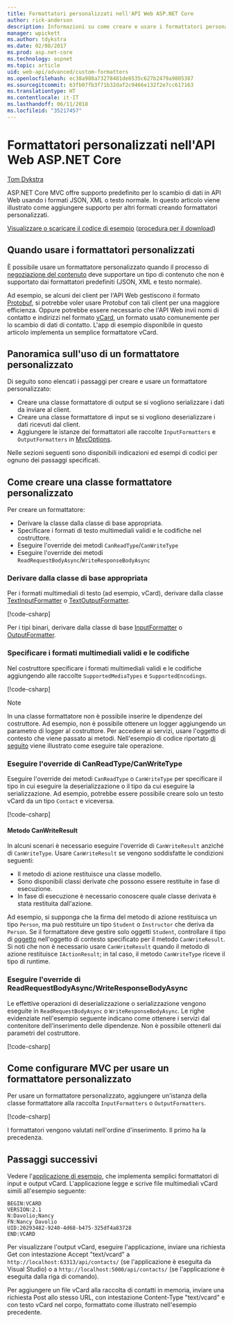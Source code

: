 ```yaml
---
title: Formattatori personalizzati nell'API Web ASP.NET Core
author: rick-anderson
description: Informazioni su come creare e usare i formattatori personalizzati nelle API Web ASP.NET Core.
manager: wpickett
ms.author: tdykstra
ms.date: 02/08/2017
ms.prod: asp.net-core
ms.technology: aspnet
ms.topic: article
uid: web-api/advanced/custom-formatters
ms.openlocfilehash: ec38a988a73278481de6535c627b2479a9805387
ms.sourcegitcommit: 63fb07fb3f71b32daf2c9466e132f2e7cc617163
ms.translationtype: HT
ms.contentlocale: it-IT
ms.lasthandoff: 06/11/2018
ms.locfileid: "35217457"
---
```

# <a name="custom-formatters-in-aspnet-core-web-api"></a>Formattatori personalizzati nell'API Web ASP.NET Core

[Tom Dykstra](https://github.com/tdykstra)

ASP.NET Core MVC offre supporto predefinito per lo scambio di dati in API Web usando i formati JSON, XML o testo normale. In questo articolo viene illustrato come aggiungere supporto per altri formati creando formattatori personalizzati.

[Visualizzare o scaricare il codice di esempio](https://github.com/aspnet/Docs/tree/master/aspnetcore/web-api/advanced/custom-formatters/sample) ([procedura per il download](xref:tutorials/index#how-to-download-a-sample))

## <a name="when-to-use-custom-formatters"></a>Quando usare i formattatori personalizzati

È possibile usare un formattatore personalizzato quando il processo di [negoziazione del contenuto](xref:web-api/advanced/formatting#content-negotiation) deve supportare un tipo di contenuto che non è supportato dai formattatori predefiniti (JSON, XML e testo normale).

Ad esempio, se alcuni dei client per l'API Web gestiscono il formato [Protobuf](https://github.com/google/protobuf), si potrebbe voler usare Protobuf con tali client per una maggiore efficienza. Oppure potrebbe essere necessario che l'API Web invii nomi di contatto e indirizzi nel formato [vCard](https://wikipedia.org/wiki/VCard), un formato usato comunemente per lo scambio di dati di contatto. L'app di esempio disponibile in questo articolo implementa un semplice formattatore vCard.

## <a name="overview-of-how-to-use-a-custom-formatter"></a>Panoramica sull'uso di un formattatore personalizzato

Di seguito sono elencati i passaggi per creare e usare un formattatore personalizzato:

* Creare una classe formattatore di output se si vogliono serializzare i dati da inviare al client.
* Creare una classe formattatore di input se si vogliono deserializzare i dati ricevuti dal client.
* Aggiungere le istanze dei formattatori alle raccolte `InputFormatters` e `OutputFormatters` in [MvcOptions](/dotnet/api/microsoft.aspnetcore.mvc.mvcoptions).

Nelle sezioni seguenti sono disponibili indicazioni ed esempi di codici per ognuno dei passaggi specificati.

## <a name="how-to-create-a-custom-formatter-class"></a>Come creare una classe formattatore personalizzato

Per creare un formattatore:

* Derivare la classe dalla classe di base appropriata.
* Specificare i formati di testo multimediali validi e le codifiche nel costruttore.
* Eseguire l'override dei metodi `CanReadType`/`CanWriteType`
* Eseguire l'override dei metodi `ReadRequestBodyAsync`/`WriteResponseBodyAsync`
  
### <a name="derive-from-the-appropriate-base-class"></a>Derivare dalla classe di base appropriata

Per i formati multimediali di testo (ad esempio, vCard), derivare dalla classe [TextInputFormatter](/dotnet/api/microsoft.aspnetcore.mvc.formatters.textinputformatter) o [TextOutputFormatter](/dotnet/api/microsoft.aspnetcore.mvc.formatters.textoutputformatter).

[!code-csharp[](custom-formatters/sample/Formatters/VcardOutputFormatter.cs?name=classdef)]

Per i tipi binari, derivare dalla classe di base [InputFormatter](/dotnet/api/microsoft.aspnetcore.mvc.formatters.inputformatter) o [OutputFormatter](/dotnet/api/microsoft.aspnetcore.mvc.formatters.outputformatter).

### <a name="specify-valid-media-types-and-encodings"></a>Specificare i formati multimediali validi e le codifiche

Nel costruttore specificare i formati multimediali validi e le codifiche aggiungendo alle raccolte `SupportedMediaTypes` e `SupportedEncodings`.

[!code-csharp[](custom-formatters/sample/Formatters/VcardOutputFormatter.cs?name=ctor&highlight=3,5-6)]

> [!NOTE]
> In una classe formattatore non è possibile inserire le dipendenze del costruttore. Ad esempio, non è possibile ottenere un logger aggiungendo un parametro di logger al costruttore. Per accedere ai servizi, usare l'oggetto di contesto che viene passato ai metodi. Nell'esempio di codice riportato [di seguito](#read-write) viene illustrato come eseguire tale operazione.

### <a name="override-canreadtypecanwritetype"></a>Eseguire l'override di CanReadType/CanWriteType

Eseguire l'override dei metodi `CanReadType` o `CanWriteType` per specificare il tipo in cui eseguire la deserializzazione o il tipo da cui eseguire la serializzazione. Ad esempio, potrebbe essere possibile creare solo un testo vCard da un tipo `Contact` e viceversa.

[!code-csharp[](custom-formatters/sample/Formatters/VcardOutputFormatter.cs?name=canwritetype)]

#### <a name="the-canwriteresult-method"></a>Metodo CanWriteResult

In alcuni scenari è necessario eseguire l'override di `CanWriteResult` anziché di `CanWriteType`. Usare `CanWriteResult` se vengono soddisfatte le condizioni seguenti:

* Il metodo di azione restituisce una classe modello.
* Sono disponibili classi derivate che possono essere restituite in fase di esecuzione.
* In fase di esecuzione è necessario conoscere quale classe derivata è stata restituita dall'azione.

Ad esempio, si supponga che la firma del metodo di azione restituisca un tipo `Person`, ma può restituire un tipo `Student` o `Instructor` che deriva da `Person`. Se il formattatore deve gestire solo oggetti `Student`, controllare il tipo di [oggetto](/dotnet/api/microsoft.aspnetcore.mvc.formatters.outputformattercanwritecontext#Microsoft_AspNetCore_Mvc_Formatters_OutputFormatterCanWriteContext_Object) nell'oggetto di contesto specificato per il metodo `CanWriteResult`. Si noti che non è necessario usare `CanWriteResult` quando il metodo di azione restituisce `IActionResult`; in tal caso, il metodo `CanWriteType` riceve il tipo di runtime.

<a id="read-write"></a>
### <a name="override-readrequestbodyasyncwriteresponsebodyasync"></a>Eseguire l'override di ReadRequestBodyAsync/WriteResponseBodyAsync

Le effettive operazioni di deserializzazione o serializzazione vengono eseguite in `ReadRequestBodyAsync` o `WriteResponseBodyAsync`. Le righe evidenziate nell'esempio seguente indicano come ottenere i servizi dal contenitore dell'inserimento delle dipendenze. Non è possibile ottenerli dai parametri del costruttore.

[!code-csharp[](custom-formatters/sample/Formatters/VcardOutputFormatter.cs?name=writeresponse&highlight=3-4)]

## <a name="how-to-configure-mvc-to-use-a-custom-formatter"></a>Come configurare MVC per usare un formattatore personalizzato

Per usare un formattatore personalizzato, aggiungere un'istanza della classe formattatore alla raccolta `InputFormatters` o `OutputFormatters`.

[!code-csharp[](custom-formatters/sample/Startup.cs?name=mvcoptions&highlight=3-4)]

I formattatori vengono valutati nell'ordine d'inserimento. Il primo ha la precedenza.

## <a name="next-steps"></a>Passaggi successivi

Vedere l'[applicazione di esempio](https://github.com/aspnet/Docs/tree/master/aspnetcore/web-api/advanced/custom-formatters/sample), che implementa semplici formattatori di input e output vCard. L'applicazione legge e scrive file multimediali vCard simili all'esempio seguente:

```
BEGIN:VCARD
VERSION:2.1
N:Davolio;Nancy
FN:Nancy Davolio
UID:20293482-9240-4d68-b475-325df4a83728
END:VCARD
```

Per visualizzare l'output vCard, eseguire l'applicazione, inviare una richiesta Get con intestazione Accept "text/vcard" a `http://localhost:63313/api/contacts/` (se l'applicazione è eseguita da Visual Studio) o a `http://localhost:5000/api/contacts/` (se l'applicazione è eseguita dalla riga di comando).

Per aggiungere un file vCard alla raccolta di contatti in memoria, inviare una richiesta Post allo stesso URL, con intestazione Content-Type "text/vcard" e con testo vCard nel corpo, formattato come illustrato nell'esempio precedente.
